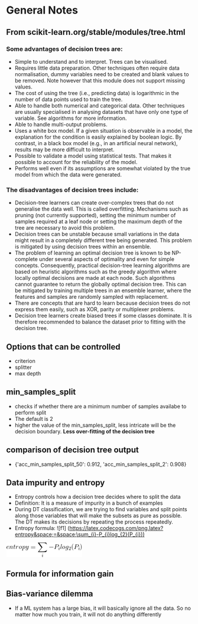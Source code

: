 # General Notes

## From scikit-learn.org/stable/modules/tree.html

### Some advantages of decision trees are:
* Simple to understand and to interpret. Trees can be visualised.
* Requires little data preparation. Other techniques often require data normalisation, dummy variables need to be created and blank values to be removed. Note however that this module does not support missing values.
* The cost of using the tree (i.e., predicting data) is logarithmic in the number of data points used to train the tree.
* Able to handle both numerical and categorical data. Other techniques are usually specialised in analysing datasets that have only one type of variable. See algorithms for more information.
* Able to handle multi-output problems.
* Uses a white box model. If a given situation is observable in a model, the explanation for the condition is easily explained by boolean logic. By contrast, in a black box model (e.g., in an artificial neural network), results may be more difficult to interpret.
* Possible to validate a model using statistical tests. That makes it possible to account for the reliability of the model.
* Performs well even if its assumptions are somewhat violated by the true model from which the data were generated.

### The disadvantages of decision trees include:
* Decision-tree learners can create over-complex trees that do not generalise the data well. This is called overfitting. Mechanisms such as pruning (not currently supported), setting the minimum number of samples required at a leaf node or setting the maximum depth of the tree are necessary to avoid this problem.
* Decision trees can be unstable because small variations in the data might result in a completely different tree being generated. This problem is mitigated by using decision trees within an ensemble.
* The problem of learning an optimal decision tree is known to be NP-complete under several aspects of optimality and even for simple concepts. Consequently, practical decision-tree learning algorithms are based on heuristic algorithms such as the greedy algorithm where locally optimal decisions are made at each node. Such algorithms cannot guarantee to return the globally optimal decision tree. This can be mitigated by training multiple trees in an ensemble learner, where the features and samples are randomly sampled with replacement.
* There are concepts that are hard to learn because decision trees do not express them easily, such as XOR, parity or multiplexer problems.
* Decision tree learners create biased trees if some classes dominate. It is therefore recommended to balance the dataset prior to fitting with the decision tree.

## Options that can be controlled
* criterion
* splitter
* max depth

## min_samples_split
* checks if whether there are a minimum number of samples availabe to perform split
* The default is 2
* higher the value of the min_samples_split, less intricate will be the decision boundary. **Less over-fitting of the decision tree**

## comparison of decision tree output
* {'acc_min_samples_split_50': 0.912, 'acc_min_samples_split_2': 0.908}

## Data impurity and entropy
* Entropy controls how a decision tree decides where to split the data
* Definition: It is a measure of impurity in a bunch of examples
* During DT classification, we are trying to find variables and split points along those variables that will make the subsets as pure as possible. The DT makes its decisions by repeating the process repeatedly.
* Entropy formula:
![f1]
(https://latex.codecogs.com/png.latex?entropy&space;=&space;\sum_{i}-P_{i}log_{2}(P_{i}))

![Entropy formula](./CodeCogsEqn.png)

## Formula for information gain

## Bias-variance dilemma
* If a ML system has a large bias, it will basically ignore all the data. So no matter how much you train, it will not do anything differently
